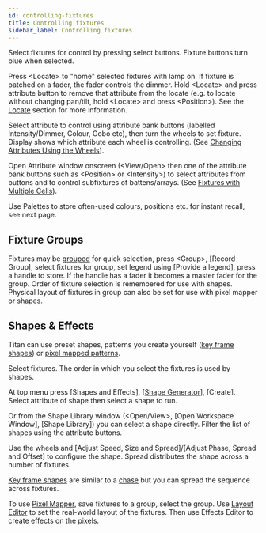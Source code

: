 ```yaml
---
id: controlling-fixtures
title: Controlling fixtures
sidebar_label: Controlling fixtures
---
```


Select fixtures for control by pressing select buttons. Fixture buttons
turn blue when selected.

Press \<Locate\> to "home" selected fixtures with lamp on. If fixture is
patched on a fader, the fader controls the dimmer. Hold \<Locate\> and press attribute button to remove that
attribute from the locate (e.g. to locate without changing pan/tilt,
hold \<Locate\> and press \<Position\>). See the [Locate](../controlling-fixtures/using-the-select-buttons-and-wheels.md#setting-fixtures-to-a-start-position-locate) section for more information.

Select attribute to control using attribute bank buttons (labelled
Intensity/Dimmer, Colour, Gobo etc), then turn the wheels to set
fixture. Display shows which attribute each wheel is controlling.
(See [Changing Attributes Using the Wheels](../controlling-fixtures/using-the-select-buttons-and-wheels.md#changing-attributes-using-the-wheels)).

Open Attribute window onscreen (\<View/Open\> then one of the attribute
bank buttons such as \<Position\> or \<Intensity\>) to select attributes
from buttons and to control subfixtures of battens/arrays.
(See [Fixtures with Multiple Cells](../controlling-fixtures/using-the-select-buttons-and-wheels.md#fixtures-with-multiple-cells-subfixtures)).

Use Palettes to store often-used colours, positions etc. for instant
recall, see next page.

## Fixture Groups

Fixtures may be [grouped](../controlling-fixtures/fixture-groups.md) for quick selection, press \<Group\>, \[Record
Group\], select fixtures for group, set legend using \[Provide a
legend\], press a handle to store. If the handle has a fader it becomes
a master fader for the group. Order of fixture selection is remembered
for use with shapes. Physical layout of fixtures
in group can also be set for use with pixel mapper or shapes.

## Shapes & Effects

Titan can use preset shapes, patterns you create yourself ([key frame
shapes](../effects/key-frame-shapes.md)) or [pixel mapped patterns](../effects/pixel-mapper.md).

Select fixtures. The order in which you select the fixtures is used by
shapes.

At top menu press \[Shapes and Effects\], \[[Shape Generator](../effects/shape-generator.md)],
\[Create\]. Select attribute of shape then select a shape to run.

Or from the Shape Library window (\<Open/View\>, \[Open Workspace
Window\], \[Shape Library\]) you can select a shape directly. Filter the
list of shapes using the attribute buttons.

Use the wheels and \[Adjust Speed, Size and Spread\]/\[Adjust Phase,
Spread and Offset\] to configure the shape. Spread distributes the shape
across a number of fixtures.

[Key frame shapes](../effects/key-frame-shapes.md) are similar to a [chase](../chases.md) but you can spread the sequence
across fixtures.

To use [Pixel Mapper](../effects/pixel-mapper.md), save fixtures to a group, select the group. Use
[Layout Editor](../controlling-fixtures/fixture-groups.md#fixture-order-and-fixture-layout-in-groups) to set the real-world layout of the fixtures. Then use
Effects Editor to create effects on the pixels.
